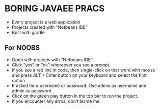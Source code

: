 # BORING JAVAEE PRACS

- Every project is a web application
- Projects created with "Netbeans IDE"
- Built with gradle

## For NOOBS

- Open with projects with "Netbeans IDE"
- Click "yes" or "ok" whereever you see a prompt.
- If you see a red line in code, then single-click on that word with mouse and press ALT + Enter button on your keyboard and select the first option.
- If asked for a username or password. Use admin as username and admin as password.
- Click on the green play button in the top bar to run the project.
- If you encounter any erros, don't blame me.
